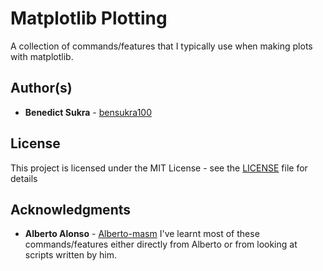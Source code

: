 # Matplotlib Plotting

A collection of commands/features that I typically use when making plots with matplotlib. 
  
## Author(s)

* **Benedict Sukra** - [bensukra100](https://github.com/bensukra100)

## License

This project is licensed under the MIT License - see the [LICENSE](https://github.com/bensukra100/matplotlib_plotting/blob/master/LICENSE) file for details

## Acknowledgments
* **Alberto Alonso** - [Alberto-masm](https://github.com/Alberto-masm) I've learnt most of these commands/features either directly from Alberto or from looking at scripts written by him. 
